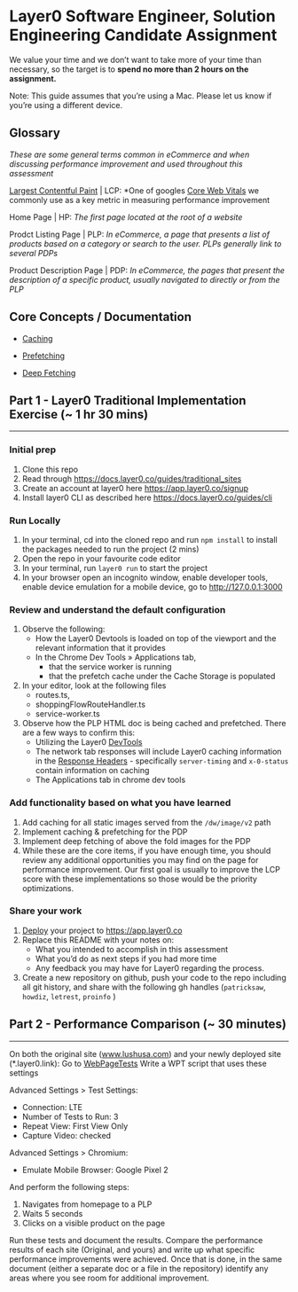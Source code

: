 # Layer0 Software Engineer, Solution Engineering Candidate Assignment

We value your time and we don’t want to take more of your time than necessary, so the target is to **spend no more than 2 hours on the assignment.**

Note: This guide assumes that you’re using a Mac. Please let us know if you’re using a different device.

## Glossary
*These are some general terms common in eCommerce and when discussing performance improvement and used throughout this assessment*

[Largest Contentful Paint](https://web.dev/lcp/) | LCP: *One of googles [Core Web Vitals](https://web.dev/vitals/) we commonly use as a key metric in measuring performance improvement

Home Page | HP: *The first page located at the root of a website*

Prodct Listing Page | PLP: *In eCommerce, a page that presents a list of products based on a category or search to the user. PLPs generally link to several PDPs*

Product Description Page | PDP: *In eCommerce, the pages that present the description of a specific product, usually navigated to directly or from the PLP*


## Core Concepts / Documentation

* [Caching](https://docs.layer0.co/guides/caching)

* [Prefetching](https://docs.layer0.co/guides/prefetching)

* [Deep Fetching](https://docs.layer0.co/guides/prefetching#section_deep_fetching)

## Part 1 - Layer0 Traditional Implementation Exercise (~ 1 hr 30 mins)
***

### Initial prep
1. Clone this repo
2. Read through https://docs.layer0.co/guides/traditional_sites
3. Create an account at layer0 here https://app.layer0.co/signup
4. Install layer0 CLI as described here https://docs.layer0.co/guides/cli

### Run Locally
1. In your terminal, cd into the cloned repo and run ```npm install``` to install the packages needed to run the project (2 mins)
2. Open the repo in your favourite code editor
3. In your terminal, run ```layer0 run``` to start the project
4. In your browser open an incognito window, enable developer tools, enable device emulation for a mobile device, go to http://127.0.0.1:3000

### Review and understand the default configuration
1. Observe the following:
    * How the Layer0 Devtools is loaded on top of the viewport and the relevant information that it provides
    * In the Chrome Dev Tools » Applications tab,
        * that the service worker is running
        * that the prefetch cache under the Cache Storage is populated
2. In your editor, look at the following files
    * routes.ts,
    * shoppingFlowRouteHandler.ts
    * service-worker.ts
3. Observe how the PLP HTML doc is being cached and prefetched. There are a few ways to confirm this:
    * Utilizing the Layer0 [DevTools](https://docs.layer0.co/guides/devtools)
    * The network tab responses will include Layer0 caching information in the [Response Headers](https://docs.layer0.co/guides/response_headers#section_server_timing) - specifically `server-timing` and `x-0-status` contain information on caching
    * The Applications tab in chrome dev tools

### Add functionality based on what you have learned
1. Add caching for all static images served from the `/dw/image/v2` path
2. Implement caching & prefetching for the PDP
3. Implement deep fetching of above the fold images for the PDP
4. While these are the core items, if you have enough time, you should review any additional opportunities you may find on the page for performance improvement. Our first goal is usually to improve the LCP score with these implementations so those would be the priority optimizations.

### Share your work
1. [Deploy](https://docs.layer0.co/guides/deploying) your project to https://app.layer0.co
2. Replace this README with your notes on:
    * What you intended to accomplish in this assessment
    * What you’d do as next steps if you had more time
    * Any feedback you may have for Layer0 regarding the process.
3. Create a new repository on github, push your code to the repo including all git history, and share with the following gh handles (`patricksaw`, `howdiz`, `letrest`, `proinfo` )

## Part 2 - Performance Comparison (~ 30 minutes)
***

On both the original site (www.lushusa.com) and your newly deployed site (*.layer0.link):
Go to [WebPageTests](https://www.webpagetest.org/) Write a WPT script that uses these settings

Advanced Settings > Test Settings:
* Connection: LTE
* Number of Tests to Run: 3
* Repeat View: First View Only
* Capture Video: checked

Advanced Settings > Chromium:
* Emulate Mobile Browser: Google Pixel 2

And perform the following steps:
1. Navigates from homepage to a PLP
2. Waits 5 seconds
3. Clicks on a visible product on the page

Run these tests and document the results. Compare the performance results of each site (Original, and yours) and write up what specific performance improvements were achieved. Once that is done, in the same document (either a separate doc or a file in the repository) identify any areas where you see room for additional improvement.
